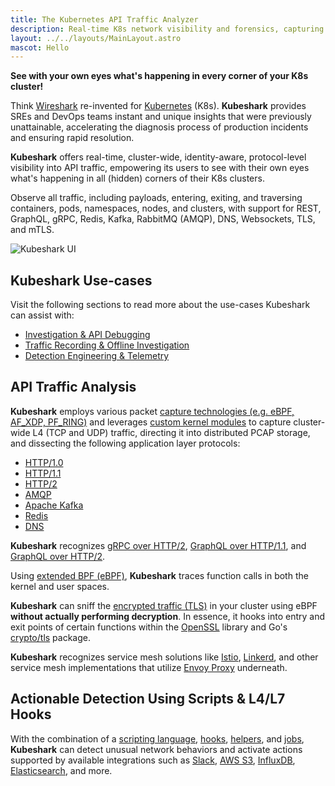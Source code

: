 ```yaml
---
title: The Kubernetes API Traffic Analyzer
description: Real-time K8s network visibility and forensics, capturing and monitoring all traffic and payloads going in, out, and across containers, pods, nodes, and clusters.
layout: ../../layouts/MainLayout.astro
mascot: Hello
---
```


**See with your own eyes what's happening in every corner of your K8s cluster!**

Think [Wireshark](https://www.wireshark.org/) re-invented for [Kubernetes](https://kubernetes.io/) (K8s). **Kubeshark** provides SREs and DevOps teams instant and unique insights that were previously unattainable, accelerating the diagnosis process of production incidents and ensuring rapid resolution. 

**Kubeshark** offers real-time, cluster-wide, identity-aware, protocol-level visibility into API traffic, empowering its users to see with their own eyes what's happening in all (hidden) corners of their K8s clusters.

Observe all traffic, including payloads, entering, exiting, and traversing containers, pods, namespaces, nodes, and clusters, with support for REST, GraphQL, gRPC, Redis, Kafka, RabbitMQ (AMQP), DNS, Websockets, TLS, and mTLS.

![Kubeshark UI](/kubeshark-ui.png)

## Kubeshark Use-cases

Visit the following sections to read more about the use-cases Kubeshark can assist with:
- [Investigation & API Debugging](/en/traffic_investigation)
- [Traffic Recording & Offline Investigation](/en/cloud_forensics)
- [Detection Engineering & Telemetry](/en/actionable_detection)

## API Traffic Analysis

**Kubeshark** employs various packet [capture technologies (e.g. eBPF, AF_XDP, PF_RING)](/en/performance#packet-processing-library) and leverages [custom kernel modules](https://en.wikipedia.org/wiki/Loadable_kernel_module) to capture cluster-wide L4 (TCP and UDP) traffic, directing it into distributed PCAP storage, and dissecting the following application layer protocols:

- [HTTP/1.0](https://datatracker.ietf.org/doc/html/rfc1945)
- [HTTP/1.1](https://datatracker.ietf.org/doc/html/rfc2616)
- [HTTP/2](https://datatracker.ietf.org/doc/html/rfc7540)
- [AMQP](https://www.rabbitmq.com/amqp-0-9-1-reference.html)
- [Apache Kafka](https://kafka.apache.org/protocol)
- [Redis](https://redis.io/topics/protocol)
- [DNS](https://www.iana.org/assignments/dns-parameters/dns-parameters.xhtml)

**Kubeshark** recognizes [gRPC over HTTP/2](https://grpc.github.io/grpc/core/md_doc__p_r_o_t_o_c_o_l-_h_t_t_p2.html), [GraphQL over HTTP/1.1](https://graphql.org/learn/serving-over-http/), and [GraphQL over HTTP/2](https://graphql.org/learn/serving-over-http/).

Using [extended BPF (eBPF)](https://en.wikipedia.org/wiki/Berkeley_Packet_Filter), **Kubeshark** traces function calls in both the kernel and user spaces.

**Kubeshark** can sniff the [encrypted traffic (TLS)](https://en.wikipedia.org/wiki/Transport_Layer_Security) in your cluster using eBPF **without actually performing decryption**. In essence, it hooks into entry and exit points of certain functions within the [OpenSSL](https://www.openssl.org/) library and Go's [crypto/tls](https://pkg.go.dev/crypto/tls) package.

**Kubeshark** recognizes service mesh solutions like [Istio](https://istio.io/), [Linkerd](https://linkerd.io/), and other service mesh implementations that utilize [Envoy Proxy](https://www.envoyproxy.io/) underneath.

## Actionable Detection Using Scripts & L4/L7 Hooks

With the combination of a [scripting language](/en/automation_scripting), [hooks](/en/automation_hooks), [helpers](/en/automation_helpers), and [jobs](/en/automation_jobs), **Kubeshark** can detect unusual network behaviors and activate actions supported by available integrations such as [Slack](/en/integrations_slack), [AWS S3](/en/integrations_aws_s3), [InfluxDB](/en/integrations_influxdb), [Elasticsearch](/en/integrations_elastic), and more.
